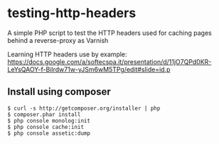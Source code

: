testing-http-headers
====================

A simple PHP script to test the HTTP headers used for caching pages behind a reverse-proxy as Varnish


Learning HTTP headers use by example:
https://docs.google.com/a/softecspa.it/presentation/d/11jO7QPd0KR-LeYsQAOY-f-Bilrdw71w-yJSm6wM5TPg/edit#slide=id.p

Install using composer
----------------------

    $ curl -s http://getcomposer.org/installer | php
    $ composer.phar install
    $ php console monolog:init
    $ php console cache:init
    $ php console assetic:dump


